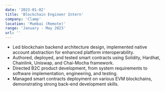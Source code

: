 ```yaml
---
date: '2023-01-02'
title: 'Blockchain Engineer Intern'
company: 'Clamp'
location: 'Mumbai (Remote)'
range: 'January - May 2023'
url: ''
---
```


- Led blockchain backend architecture design, implemented native account abstraction for enhanced platform interoperability.
- Authored, deployed, and tested smart contracts using Solidity, Hardhat, Chainlink, Uniswap, and Chai-Mocha framework.
- Directed B2C product development, from system requirements to software implementation, engineering, and testing.
- Managed smart contracts deployment on various EVM blockchains, demonstrating strong back-end development skills.

